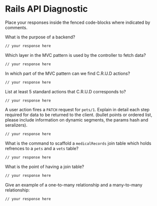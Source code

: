 # Rails API Diagnostic

Place your responses inside the fenced code-blocks where indicated by comments.


What is the purpose of a backend?

```bash
// your response here
```

Which layer in the MVC pattern is used by the controller to fetch data?

```bash
// your response here
```

In which part of the MVC pattern can we find C.R.U.D actions?

```bash
// your response here
```
List at least 5 standard actions that C.R.U.D corresponds to?

```bash
// your response here
```

A user action fires a `PATCH` request for `pets/1`. Explain in detail each step
required for data to be returned to the client. (bullet points or ordered list,
please include information on dynamic segments, the params hash and seralizers).

```bash
// your response here
```

What is the command to scaffold a `medicalRecords` join table which holds
refrences to a `pets` and a `vets` table?

```bash
// your response here
```

What is the point of having a join table?

```bash
// your response here
```

Give an example of a one-to-many relationship and a many-to-many relationship:

```bash
// your response here
```

